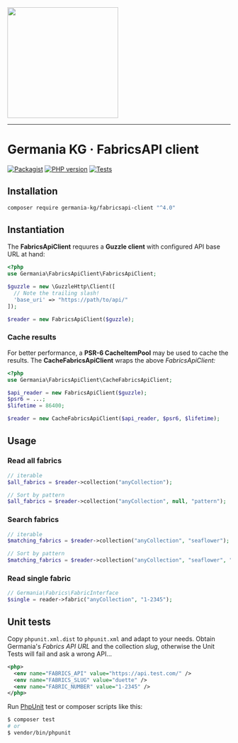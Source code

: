 <img src="https://static.germania-kg.com/logos/ga-logo-2016-web.svgz" width="250px">

------




# Germania KG · FabricsAPI client

[![Packagist](https://img.shields.io/packagist/v/germania-kg/fabricsapi-client.svg?style=flat)](https://packagist.org/packages/germania-kg/fabricsapi-client) [![PHP version](https://img.shields.io/packagist/php-v/germania-kg/fabricsapi-client.svg)](https://packagist.org/packages/germania-kg/fabricsapi-client) [![Tests](https://github.com/GermaniaKG/FabricsApi-Client/actions/workflows/tests.yml/badge.svg)](https://github.com/GermaniaKG/FabricsApi-Client/actions/workflows/tests.yml)


## Installation

```bash
composer require germania-kg/fabricsapi-client "^4.0"
```

## Instantiation

The **FabricsApiClient** requures a **Guzzle client** with configured API base URL at hand:

```php
<?php
use Germania\FabricsApiClient\FabricsApiClient;

$guzzle = new \GuzzleHttp\Client([
  // Note the trailing slash!
  'base_uri' => "https://path/to/api/"
]);

$reader = new FabricsApiClient($guzzle);
```

### Cache results

For better performance, a **PSR-6 CacheItemPool** may be used to cache the results. The **CacheFabricsApiClient** wraps the above *FabricsApiClient:* 

```php
<?php
use Germania\FabricsApiClient\CacheFabricsApiClient;

$api_reader = new FabricsApiClient($guzzle);
$psr6 = ...;
$lifetime = 86400;

$reader = new CacheFabricsApiClient($api_reader, $psr6, $lifetime);
```



## Usage

### Read all fabrics

```php
// iterable
$all_fabrics = $reader->collection("anyCollection");

// Sort by pattern
$all_fabrics = $reader->collection("anyCollection", null, "pattern");
```

### Search fabrics

```php
// iterable
$matching_fabrics = $reader->collection("anyCollection", "seaflower");

// Sort by pattern
$matching_fabrics = $reader->collection("anyCollection", "seaflower", "pattern");
```

### Read single fabric

```php
// Germania\Fabrics\FabricInterface
$single = reader->fabric("anyCollection", "1-2345");
```





## Unit tests

Copy `phpunit.xml.dist` to `phpunit.xml` and adapt to your needs. Obtain Germania's *Fabrics API URL* and the collection *slug*, otherwise the Unit Tests will fail and ask a wrong API…

```xml
<php>
  <env name="FABRICS_API" value="https://api.test.com/" />
  <env name="FABRICS_SLUG" value="duette" />
  <env name="FABRIC_NUMBER" value="1-2345" />
</php>
```



Run [PhpUnit](https://phpunit.de/) test or composer scripts like this:

```bash
$ composer test
# or
$ vendor/bin/phpunit
```

